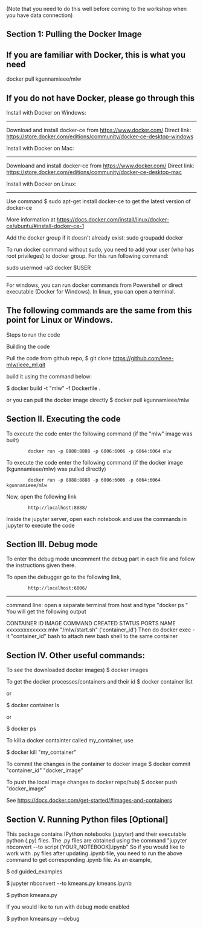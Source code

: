 (Note that you need to do this well before coming to the workshop when you have data connection)

Section 1: Pulling the Docker Image
----------------------------------------------------------------------------------------------
If you are familiar with Docker, this is what you need
--------------------------------------------------------------------------
docker pull kgunnamieee/mlw


If you do not have Docker, please go through this
--------------------------------------------------------------------------------

Install with Docker on Windows:
*******************************

Download and install docker-ce from https://www.docker.com/
Direct link: https://store.docker.com/editions/community/docker-ce-desktop-windows


Install with Docker on Mac:
***************************
Downloand and install docker-ce from https://www.docker.com/
Direct link: https://store.docker.com/editions/community/docker-ce-desktop-mac

Install with Docker on Linux:
*****************************
Use command
	$ sudo apt-get install docker-ce
to get the latest version of docker-ce

More information at https://docs.docker.com/install/linux/docker-ce/ubuntu/#install-docker-ce-1

Add the docker group if it doesn't already exist:
sudo groupadd docker

To run docker command without sudo, you need to add your user (who has root privileges) to docker group. For this run following command:

 sudo usermod -aG docker $USER 


--------------------------------------------------------
For windows, you can run docker commands from Powershell or direct executable (Docker for Windows). In linux, you can open a terminal.

The following commands are the same from this point for Linux or Windows.
-----------------------------------------------------------------------------------------------------------

Steps to run the code

 Building the code

Pull the code from github repo, 
$ git clone https://github.com/ieee-mlw/ieee_ml.git

build it using the command below:

$ docker build -t "mlw" -f Dockerfile .

or you can pull the docker image directly
$ docker pull kgunnamieee/mlw


Section II. Executing the code
----------------------------------------------------------------------------------------------------------------
To execute the code enter the following command (if the "mlw" image was built)

			docker run -p 8888:8888 -p 6006:6006 -p 6064:6064 mlw 


To execute the code enter the following command (if the docker image (kgunnamieee/mlw) was pulled directly)

			docker run -p 8888:8888 -p 6006:6006 -p 6064:6064 kgunnamieee/mlw 


Now, open the following link

			http://localhost:8888/

Inside the jupyter server, open each notebook and use the commands in jupyter to execute the code



Section III. Debug mode
----------------------------------------------------------------------------------------------------------------

To enter the debug mode uncomment the debug part in each file and follow the instructions given there. 

To open the debugger go to the following link,

			http://localhost:6006/

---
command line:
open a separate terminal from host and type "docker ps "
You will get the following output

CONTAINER ID        IMAGE                               COMMAND     CREATED             STATUS              PORTS NAME               
xxxxxxxxxxxxxx        mlw                                 "/mlw/start.sh"
('container_id')
Then do
docker exec -it "container_id"  bash
to attach new bash shell to the same container



Section IV. Other useful commands:
-----------------------------------
To see the downloaded docker images)
$ docker images 

To get the docker processes/containers and their id
$ docker container list

or

$ docker container ls

or

$ docker ps 

To kill a docker containter called my_container, use 

$ docker kill "my_container"

To commit the changes in the container to docker image
$ docker commit "container_id" "docker_image" 

To push the local image changes to docker repo/hub)
$ docker push "docker_image"

See https://docs.docker.com/get-started/#images-and-containers


Section V. Running Python files	[Optional]
------------------------------------------

This package contains IPython notebooks (jupyter) and their executable python (.py) files. The .py files are obtained using the command "jupyter nbconvert --to script [YOUR_NOTEBOOK].ipynb" So if you would like to work with .py files after updating .ipynb file, you need to run the above command to get corresponding .ipynb file. As an example,

$ cd guided_examples

$ jupyter nbconvert --to kmeans.py kmeans.ipynb
 
$ python kmeans.py

If you would like to run with debug mode enabled 

$ python kmeans.py --debug



